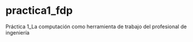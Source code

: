 # practica1_fdp
Práctica 1_La computación como herramienta de trabajo del profesional de ingeniería 
